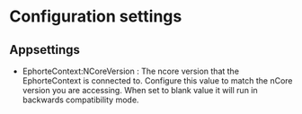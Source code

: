 ﻿# Configuration settings

## Appsettings
- EphorteContext:NCoreVersion : The ncore version that the EphorteContext is connected to. Configure this value to match the nCore version you are accessing. When set to blank value it will run in backwards compatibility mode.